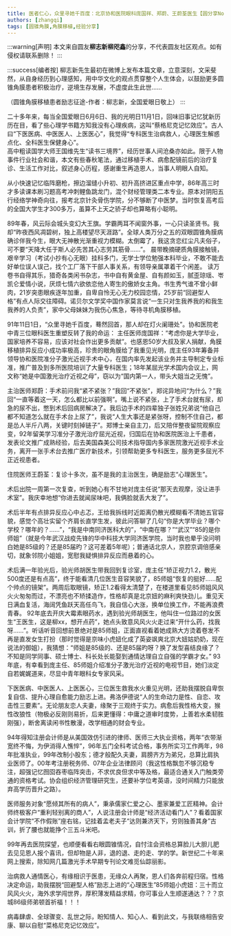 ```yaml
---
title: 医者仁心，众里寻她千百度：北京协和医院眼科庞国祥、郑蔚、王蔚荃医生【圆分享No.32】
authors: [zhangqi]
tags: [圆锥角膜,角膜移植,经验分享]
---
```


:::warning[声明]
本文来自圆友**柳志新柳咫鑫**的分享，不代表圆友社区观点。如有侵权请联系删除！
:::

:::success[编者按]
柳志新先生最初在微博上发布本篇文章，立意深刻，文采斐然，从自身经历到心理感知，用中华文化的观点贯穿整个人生体会，以鼓励更多圆锥角膜患者积极治疗，逆境生存发展，不虚度此生此世……

（圆锥角膜移植患者励志征途-作者：柳志新，全国爱眼日敬上）
:::

二十多年来，每当全国爱眼日6月6日、我的光明日11月1日，回味旧事记忆犹新历历在目，看了些心理学书籍方知我没有心理疾病，这叫“蔡格尼克记忆效应”。古人曰“下医医病、中医医人、上医医心”，我觉得“专科医生治病救人，心理医生解惑点化、全科医生保健身心”。  
高中粗读国学大师王国维先生“读书三境界”，经历世事人间沧桑亦如此。限于人物事件行业社会和谐，本文有些春秋笔法，通过移植手术、病愈配镜前后的治疗复诊、生活工作对比，叙述身心历程，感谢重生再造恩人，当事人明眼人自知。

从小快速记忆临阵磨枪，擦边溜缝小升初、初升高挤进区重点中学，86年高三时才多读课本刷习题高考冲刺鲤鱼跳龙门，混个财经管理类二本专业。原本对阴阳五行经络学神奇向往，报考北京针灸骨伤学院，分不够断了中医梦。当时恢复高考后的全国大学生才300多万，虽算不上天之骄子却也算略有小聪明。

89年春，风云际会城头变幻大王旗。学霸两耳不闻窗外事，一心只读圣贤书。我却“昨夜西风凋碧树，独上高楼望尽天涯路”。全球人类万分之五的双眼圆锥角膜病确诊伴我今生，眼大无神散光渐重视力模糊。太倒霉了，我这贪恋红尘凡夫俗子，可不要“天降大任于斯人必先苦其心志劳其筋骨……”。
晨带睌摘硬质角膜接触镜，艰辛学习（考试小抄有心无眼）挂科多门，无学士学位勉强本科毕业，不敢不能去好单位误人误己，找个工厂落下干部人事关系，有领导亲属罩着干个闲差。
读万卷书自得其乐，猎奇各类闲书杂志，书中自有黄金屋、自有颜如玉，腻歪琼瑶、岺凯仑爱情小说，厌烦七情六欲依恋他人寄生的傲娇女主角。书生秀气谁不曾小鲜肉，21岁突患眼疾逐年加重，自卑自怜无心无力校园恋情，25岁前“回避型人格”有点人际交往障碍。诺贝尔文学奖中国作家莫言说“一生只对生我养我的和我生我养的人负责”，家中父母妹妹为我伤心焦急，等待寻机角膜移植。

91年11日1日，“众里寻她千百度，蓦然回首，那人却在灯火阑珊处”。协和医院老中青三位眼科医生重塑反转了我的命运：
主任医师庞国祥：“考虑你是大学毕业，国家培养不容易，应该对社会作出更多贡献”。也感恩50岁大叔及家人捐献，角膜移植排异反应小成功率极高，珍贵的眼角膜给了我重见光明，庞主任93年筹备并领导协和医院准分子激光近视手术中心，在国内率先发起该业务并主导制定专业标准，推广普及到多所医院培训了大量专科医生；18年某屈光学术国内会议上，网文称“她是中国激光治疗近视之母”，窃以为“国内第一人，带头大姐当之无愧”。

主治医师郑蔚：手术前问我“紧不紧张？”我回“不紧张”，郑诧异地问“为什么？”我回“一直等着这一天，怎么都比以前强啊”。嘴上说不紧张，上了手术台就有尿，却急的尿不出，憋到术后回病房解决了。我后边手术的四辈独子张姓兄弟说“他自己都不知道怎么就在手术台上尿了”，我说“人生大事还是紧张呀，控制不住自己，都是怂人半斤八两，关键时刻掉链子”。郑博士亲自主刀，后又陪伴整夜留院观察应变，92年留美学习准分子激光治疗屈光近视，归国后在协和医院医治上千患者，发表论文推广成熟经验，后去美国森美公司技术指导国内多家医院激光近视手术业务，离开一张手术台去推广医疗新技术，引领帮助更多专科医生，服务更多屈光不正近视患者。

住院医师王蔚荃：复诊十多次，虽不是我的主治医生，确是励志“心理医生”。

术后出院一周第一次复查，听到她心有不甘地对庞主任说“那天去观摩，没让进手术室”。我庆幸地想“你进去就闻尿味吧，我俩脸就丢大发了”。

术后半年有点排异反应心中忐忑，王给我拆线时近距离仍散光模糊看不清她五官容貌，感觉个高壮实留个齐肩长直学生发，彼此问答聊了几句“你是大学毕业？哪个学校？哪年的？……”，“我是中南同济医科大的”，“中南在哪？”“武汉”“85的是你师姐”（就是今年武汉战疫先锋的华中科技大学同济医学院，当时我也晕乎没问明白她是85级的？还是85届旳？这可差着5年呢）；普通话北京人，京腔京调倍感亲切，就象邻院小姐姐，宽慰我疑惧排异反应而悬着的心。

术后满一年验光后，验光师胡医生带我回到复诊室，庞主任“矫正视力1.2，散光500度还是有点高”，终于能看清几位医生音容笑貌了，85师姐“恢复的挺好……配个帅点的镜架”。两周后取眼镜，矫正1.2看得太清楚了，在楼道里看见85师姐风风火火匆匆而过，不漂亮也不矫揉造作，性格却真是北京妞的麻利爽快劲儿。重见天日满血复活，海阔凭鱼跃天高任鸟飞，我自信心大涨，换单位换工作，不能再浪费青春。
92年底去开庆大霉素眼药水，遇到验光师胡医生，他叫住一位路过的女医生“王医生，这是柳xx，想开点药”，她点头致意风风火火走过来“开什么药，找我呀……”。听话听音回想前景绝对是85师姐，正面直视看着她成熟大方烫着卷发不再是直发女生打扮（那时觉得是京味小虎妞化成了英姿飒爽北京大妞姑奶奶，现在说法的御姐），我猜想：“师姐是85级的、还是85届旳呀？换了发型喜结良缘了？不知是同学同事、硕士博士、科长处长能娶到通情达理自立自强的学霸才女。”
93年底，有幸看到庞主任、85师姐介绍准分子激光治疗近视的电视节目，她们淡定自若娓娓道来，尽显中青年眼科女专家风采。

下医医病、中医医人、上医医心，三位医生救我水火重见光明，还助我摆脱自卑恢复自信、提升心理自愈能力励志上进。弗洛伊德说“人的生命动力是性、自恋、攻击性三要素”。无论朋友恋人夫妻，缘聚于三观终于实力。病愈后我性格大变，猴性改狼性（物极必反刚则易折，后来更懂得：中庸之道审时度势，上善若水柔韧胜刚强），断舍离读闲书性散漫，改学相通的财会专业。

94年得知注册会计师是从美国效仿引进的律师、医师三大执业资格，两年“衣带渐宽终不悔，为伊消得人憔悴”，96年五门全科考试合格，事务所实习工作两年，98年批准执业，99年改制小股东；德才般配久夫妻，肩膀齐方为弟兄，总算比肩执业医师了。00年考注册税务师、07年企业法律顾问（我这性格飘忽不够沉稳专注，超强记忆囫囵吞枣临阵突击，不求优良但求中等及格，最适合通关入门触类旁通的资格考试。协会组织经济管理研究生，还要补学位考英语，没时间精力只能放弃高学历晋升之路）。

医师服务对象“愿倾其所有的病人”，秉承儒家仁爱之心、墨家兼爱工匠精神。会计师终极客户“重利轻别离的商人”，人说注册会计师是“经济活动看门人”？看着国家会计学院“不作假账”座右铭，记挂着孟老夫子“达则兼济天下，穷则独善其身”古训，折了腰也就能挣个三五斗米吧。

99年再去医院探望，也顺便看看右眼圆锥情况，自忖注会资格总算脸儿大胆儿肥去见见恩人报个喜讯，但却物是人非，退的退、走的走、学的学。新世纪二十年来网上搜索，除知网几篇激光手术早期专刊论文难觅仙踪丽影。

治病救人通情医心，有缘相识于医患，无缘众人再聚，恩人们各奔前程归宿。性格决定命运，助我摆脱“回避型人格”励志上进的“心理医生”85师姐小虎妞：三十而立风风火火，海外求学闯世界，厚积薄发精益求精，你可事业人生顺遂通达？？？京城86级师弟顿首祈福！！！

病毒肆虐、全球骤变、乱世之际，盼知情人、知心人、看到此文，与我联络相告安康、聊以自慰“菜格尼克记忆效应”。
